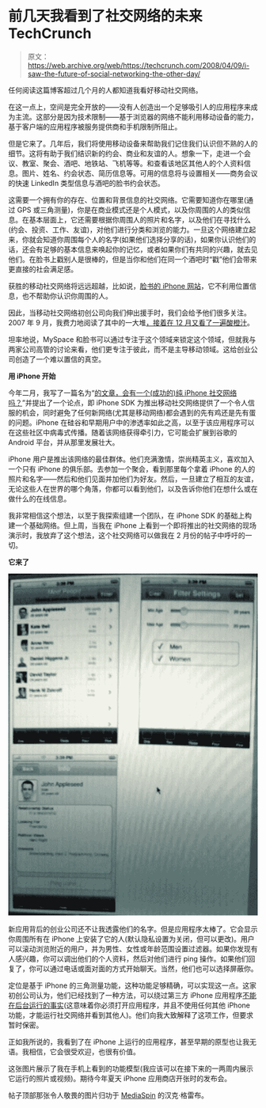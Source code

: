 # 前几天我看到了社交网络的未来 TechCrunch

> 原文：<https://web.archive.org/web/https://techcrunch.com/2008/04/09/i-saw-the-future-of-social-networking-the-other-day/>

任何阅读这篇博客超过几个月的人都知道我看好移动社交网络。

在这一点上，空间是完全开放的——没有人创造出一个足够吸引人的应用程序来成为主流。这部分是因为技术限制——基于浏览器的网络不能利用移动设备的能力，基于客户端的应用程序被服务提供商和手机限制所阻止。

但是它来了。几年后，我们将使用移动设备来帮助我们记住我们认识但不熟的人的细节。这将有助于我们结识新的约会、商业和友谊的人。想象一下，走进一个会议、教室、聚会、酒吧、地铁站、飞机等等。和查看该地区其他人的个人资料信息。图片、姓名、约会状态、简历信息等。可用的信息将与设置相关——商务会议的快速 LinkedIn 类型信息与酒吧的脸书约会状态。

这需要一个拥有你的存在、位置和背景信息的社交网络。它需要知道你在哪里(通过 GPS 或三角测量)，你是在商业模式还是个人模式，以及你周围的人的类似信息。在基本层面上，它还需要根据你周围人的照片和名字，以及他们在寻找什么(约会、投资、工作、友谊)，对他们进行分类和浏览的能力。一旦这个网络建立起来，你就会知道你周围每个人的名字(如果他们选择分享的话)，如果你认识他们的话，还会有足够的基本信息来唤起你的记忆，或者如果你们有共同的兴趣，就去见他们。在脸书上戳别人是很棒的，但是当你和他们在同一个酒吧时“戳”他们会带来更直接的社会满足感。

获胜的移动社交网络将远远超越，比如说，[脸书的 iPhone 网站](https://web.archive.org/web/20230217025755/https://techcrunch.com/2007/08/15/facebook-iphone-ultrahype/)，它不利用位置信息，也不帮助你认识你周围的人。

因此，当移动社交网络初创公司向我们伸出援手时，我们会给予他们很多关注。2007 年 9 月，我费力地阅读了其中的一大堆[，接着在 12 月又看了一遍](https://web.archive.org/web/20230217025755/https://techcrunch.com/2007/09/11/the-holy-grail-for-mobile-social-networks/)[酸橙汁](https://web.archive.org/web/20230217025755/https://techcrunch.com/2007/12/06/limejuices-mobile-social-network-its-easy-and-so-people-may-use-it/)。

坦率地说，MySpace 和脸书可以通过专注于这个领域来锁定这个领域，但就我与两家公司高管的讨论来看，他们更专注于彼此，而不是主导移动领域。这给创业公司创造了一个难以置信的真空。

**用 iPhone 开始**

今年二月，我写了一篇名为“[的文章，会有一个(成功的)纯 iPhone 社交网络吗？](https://web.archive.org/web/20230217025755/https://techcrunch.com/2008/02/23/will-there-be-an-iphone-only-social-network/)”并提出了一个论点，即 iPhone SDK 为推出移动社交网络提供了一个令人信服的机会，同时避免了任何新网络(尤其是移动网络)都会遇到的先有鸡还是先有蛋的问题。iPhone 在硅谷和早期用户中的渗透率如此之高，以至于该应用程序可以在这些社区中病毒式传播。随着该网络获得牵引力，它可能会扩展到谷歌的 Android 平台，并从那里发展壮大。

iPhone 用户是推出该网络的最佳群体。他们充满激情，崇尚精英主义，喜欢加入一个只有 iPhone 的俱乐部。去参加一个聚会，看到那里每个拿着 iPhone 的人的照片和名字——然后和他们见面并加他们为好友。然后，一旦建立了相互的友谊，无论这些人在世界的哪个角落，你都可以看到他们，以及告诉你他们在想什么或在做什么的在线信息。

我非常相信这个想法，以至于我探索组建一个团队，在 iPhone SDK 的基础上构建一个基础网络。但上周，当我在 iPhone 上看到一个即将推出的社交网络的现场演示时，我放弃了这个想法，这个社交网络可以做我在 2 月份的帖子中呼吁的一切。

**它来了**

![](img/24d7540bc9ed164d941afd761fefa02a.png)

新应用背后的创业公司还不让我透露他们的名字。但是应用程序太棒了。它会显示你周围所有在 iPhone 上安装了它的人(默认隐私设置为关闭，但可以更改)。用户可以滚动浏览附近的用户，并为男性、女性或年龄范围设置过滤器。如果你发现有人感兴趣，你可以调出他们的个人资料，然后对他们进行 ping 操作。如果他们回复了，你可以通过电话或面对面的方式开始聊天。当然，他们也可以选择屏蔽你。

定位是基于 iPhone 的三角测量功能，这种功能足够精确，可以实现这一点。这家初创公司认为，他们已经找到了一种方法，可以绕过第三方 iPhone 应用程序[不能在后台运行的事实](https://web.archive.org/web/20230217025755/https://techcrunch.com/2008/03/07/iphone-sdk-some-of-the-details-arent-great/)(这意味着你必须打开应用程序，并且不使用任何其他 iPhone 功能，才能运行社交网络并看到其他人)。他们向我大致解释了这项工作，但要求暂时保密。

正如我所说的，我看到了在 iPhone 上运行的应用程序，甚至早期的原型也让我无语。我相信，它会很受欢迎，也很有价值。

这张图片展示了我在手机上看到的功能模型(我应该可以在接下来的一两周内展示它运行的照片或视频)。期待今年夏天 iPhone 应用商店开张时的发布会。

帖子顶部那张令人敬畏的图片归功于 [MediaSpin](https://web.archive.org/web/20230217025755/http://www.mediaspin.com/) 的汉克·格雷布。